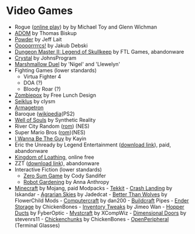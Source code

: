Video Games
===========

- Rogue ([online play](https://archive.org/details/msdos_Rogue_1983)) by  by Michael Toy and Glenn Wichman
- [ADOM](http://www.ancardia.com/) by Thomas Biskup
- [Powder](http://www.zincland.com/powder/?pagename=about) by Jeff Lait
- [Ooooorrrrcs!](http://www.alamak0ta.republika.pl/orcs.html) by Jakub Debski
- [Dungeon Master II: Legend of Skullkeep](http://dmweb.free.fr/?q=node/250) by FTL Games, abandonware
- [Crystal](http://www.acoders.com/software/crystal-45) by JohnsProgram
- [Marshmallow Duel](http://mduel2k5.spadgos.com/mduel96/) by 'Nigel' and 'Llewelyn'
- Fighting Games (lower standards)
    - Virtua Fighter 4
    - DOA (?)
    - Bloody Roar (?)
- [Zombiepox](http://www.acid-play.com/download/zombiepox) by Free Lunch Design
- [Seiklus](http://www.autofish.net/clysm/art/video_games/seiklus/) by clysm
- [Armagetron](http://armagetronad.org/)
- Baroque ([wikipedia](http://en.wikipedia.org/wiki/Baroque_%28video_game%29)(PS2)
- [Well of Souls](http://www.synthetic-reality.com/wosHome.htm) by Synthetic Reality
- River City Random ([rom](http://www.emuparadise.me/Nintendo_Entertainment_System_ROMs/River_City_Ransom_%28USA%29/56689)) (NES)
- Super Mario Bros ([rom](http://www.emuparadise.me/Nintendo_Entertainment_System_ROMs/Super_Mario_Bros._%28Japan,_USA%29/57098))(NES)
- [I Wanna Be The Guy](http://kayin.moe/iwbtg/) by Kayin
- Eric the Unready by Legend Entertainment ([download link](http://www.abandonia.com/en/games/192/eric+the+unready.html)), paid, abandonware
- [Kingdom of Loathing](http://www.kingdomofloathing.com/login.php?loginid=75bab57408db47bbb0476294732cac1b), online free
- ZZT ([download link](http://www.dosgamesarchive.com/download/zzt/)), abandonware
- Interactive Fiction (lower standards)
    - [Zero Sum Game](http://ifdb.tads.org/viewgame?id=nzydrfu1rl2qkuop) by Cody Sandifer
    - [Robot Gardening](http://ifdb.tads.org/viewgame?id=nkajyqultjxmiwe7) by Anna Anthropy
- [Minecraft](https://minecraft.net/) by Mojang, paid
    Modpacks
        - [Tekkit](http://www.technicpack.net/modpack/tekkitmain.552547)
        - [Crash Landing](http://crashlanding.wildwestscifi.net/) by Iskandar
        - [Agrarian Skies](http://ftbwiki.org/Agrarian_Skies) by Jadedcat
        - [Better Than Wolves](http://www.minecraftforum.net/forums/mapping-and-modding/minecraft-mods/1272992-better-than-wolves-now-with-blunt-force-trauma) by FlowerChild
    Mods
        - [Computercraft](http://www.computercraft.info/) by dan200
        - [Buildcraft](http://www.mod-buildcraft.com/) Pipes
        - [Ender Storage](http://chickenbones.net/Pages/links.html) by ChickenBones
        - [Inventory Tweaks](https://inventory-tweaks.readthedocs.org/en/latest/) by Jimeo Wan
        - [Hopper Ducts](http://www.minecraftforum.net/forums/mapping-and-modding/minecraft-mods/1291075-1-5-x-1-6-x-1-7-x-1-8-hopper-ducts-mod) by FyberOptic
        - [Mystcraft](http://binarymage.com/wiki/) by XCompWiz
        - [Dimensional Doors](http://www.minecraftforum.net/forums/mapping-and-modding/minecraft-mods/1287583-dimensional-doors-v2-2-4) by stevenrs11
        - [Chickenchunks](http://chickenbones.net/Pages/links.html) by ChickenBones
        - [OpenPeripheral](http://openmods.info/) (Terminal Glasses)
